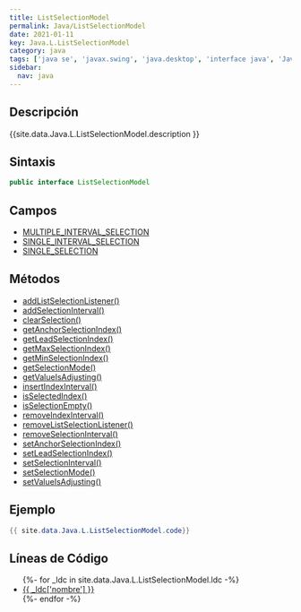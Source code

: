 ```yaml
---
title: ListSelectionModel
permalink: Java/ListSelectionModel
date: 2021-01-11
key: Java.L.ListSelectionModel
category: java
tags: ['java se', 'javax.swing', 'java.desktop', 'interface java', 'Java 1.2']
sidebar: 
  nav: java
---
```


## Descripción
{{site.data.Java.L.ListSelectionModel.description }}

## Sintaxis
~~~java
public interface ListSelectionModel
~~~

## Campos
* [MULTIPLE_INTERVAL_SELECTION](/Java/ListSelectionModel/MULTIPLE_INTERVAL_SELECTION)
* [SINGLE_INTERVAL_SELECTION](/Java/ListSelectionModel/SINGLE_INTERVAL_SELECTION)
* [SINGLE_SELECTION](/Java/ListSelectionModel/SINGLE_SELECTION)

## Métodos
* [addListSelectionListener()](/Java/ListSelectionModel/addListSelectionListener)
* [addSelectionInterval()](/Java/ListSelectionModel/addSelectionInterval)
* [clearSelection()](/Java/ListSelectionModel/clearSelection)
* [getAnchorSelectionIndex()](/Java/ListSelectionModel/getAnchorSelectionIndex)
* [getLeadSelectionIndex()](/Java/ListSelectionModel/getLeadSelectionIndex)
* [getMaxSelectionIndex()](/Java/ListSelectionModel/getMaxSelectionIndex)
* [getMinSelectionIndex()](/Java/ListSelectionModel/getMinSelectionIndex)
* [getSelectionMode()](/Java/ListSelectionModel/getSelectionMode)
* [getValueIsAdjusting()](/Java/ListSelectionModel/getValueIsAdjusting)
* [insertIndexInterval()](/Java/ListSelectionModel/insertIndexInterval)
* [isSelectedIndex()](/Java/ListSelectionModel/isSelectedIndex)
* [isSelectionEmpty()](/Java/ListSelectionModel/isSelectionEmpty)
* [removeIndexInterval()](/Java/ListSelectionModel/removeIndexInterval)
* [removeListSelectionListener()](/Java/ListSelectionModel/removeListSelectionListener)
* [removeSelectionInterval()](/Java/ListSelectionModel/removeSelectionInterval)
* [setAnchorSelectionIndex()](/Java/ListSelectionModel/setAnchorSelectionIndex)
* [setLeadSelectionIndex()](/Java/ListSelectionModel/setLeadSelectionIndex)
* [setSelectionInterval()](/Java/ListSelectionModel/setSelectionInterval)
* [setSelectionMode()](/Java/ListSelectionModel/setSelectionMode)
* [setValueIsAdjusting()](/Java/ListSelectionModel/setValueIsAdjusting)

## Ejemplo
~~~java
{{ site.data.Java.L.ListSelectionModel.code}}
~~~

## Líneas de Código
<ul>
{%- for _ldc in site.data.Java.L.ListSelectionModel.ldc -%}
   <li>
       <a href="{{_ldc['url'] }}">{{ _ldc['nombre'] }}</a>
   </li>
{%- endfor -%}
</ul>
